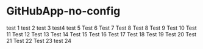 # GitHubApp-no-config

test 1
test 2
test 3
test4
test 5
Test 6
Test 7
Test 8
Test 8
Test 9
Test 10
Test 11
Test 12
Test 13
Test 14
Test 15
Test 16
Test 17
Test 18
Test 19
Test 20
Test 21
Test 22
Test 23
test 24
